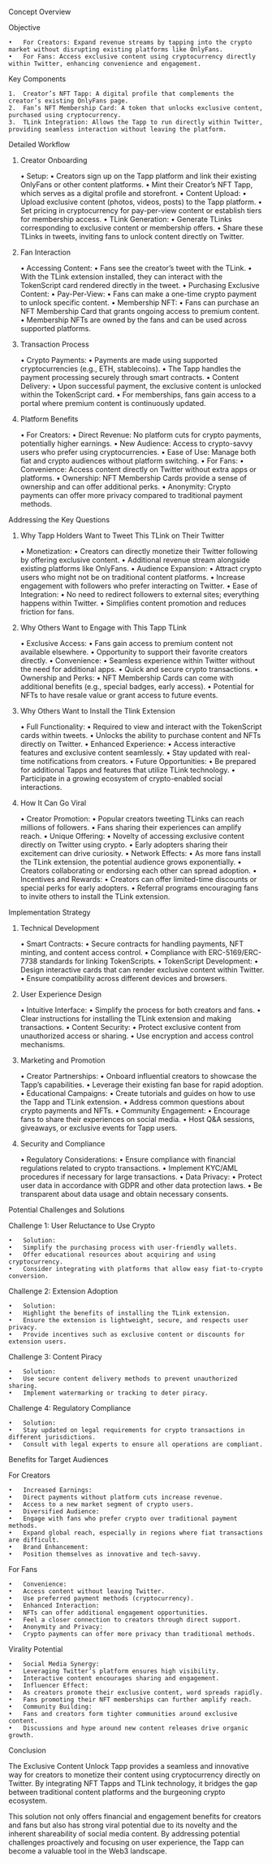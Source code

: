 Concept Overview

Objective

	•	For Creators: Expand revenue streams by tapping into the crypto market without disrupting existing platforms like OnlyFans.
	•	For Fans: Access exclusive content using cryptocurrency directly within Twitter, enhancing convenience and engagement.

Key Components

	1.	Creator’s NFT Tapp: A digital profile that complements the creator’s existing OnlyFans page.
	2.	Fan’s NFT Membership Card: A token that unlocks exclusive content, purchased using cryptocurrency.
	3.	TLink Integration: Allows the Tapp to run directly within Twitter, providing seamless interaction without leaving the platform.

Detailed Workflow

1. Creator Onboarding

	•	Setup:
	•	Creators sign up on the Tapp platform and link their existing OnlyFans or other content platforms.
	•	Mint their Creator’s NFT Tapp, which serves as a digital profile and storefront.
	•	Content Upload:
	•	Upload exclusive content (photos, videos, posts) to the Tapp platform.
	•	Set pricing in cryptocurrency for pay-per-view content or establish tiers for membership access.
	•	TLink Generation:
	•	Generate TLinks corresponding to exclusive content or membership offers.
	•	Share these TLinks in tweets, inviting fans to unlock content directly on Twitter.

2. Fan Interaction

	•	Accessing Content:
	•	Fans see the creator’s tweet with the TLink.
	•	With the TLink extension installed, they can interact with the TokenScript card rendered directly in the tweet.
	•	Purchasing Exclusive Content:
	•	Pay-Per-View:
	•	Fans can make a one-time crypto payment to unlock specific content.
	•	Membership NFT:
	•	Fans can purchase an NFT Membership Card that grants ongoing access to premium content.
	•	Membership NFTs are owned by the fans and can be used across supported platforms.

3. Transaction Process

	•	Crypto Payments:
	•	Payments are made using supported cryptocurrencies (e.g., ETH, stablecoins).
	•	The Tapp handles the payment processing securely through smart contracts.
	•	Content Delivery:
	•	Upon successful payment, the exclusive content is unlocked within the TokenScript card.
	•	For memberships, fans gain access to a portal where premium content is continuously updated.

4. Platform Benefits

	•	For Creators:
	•	Direct Revenue: No platform cuts for crypto payments, potentially higher earnings.
	•	New Audience: Access to crypto-savvy users who prefer using cryptocurrencies.
	•	Ease of Use: Manage both fiat and crypto audiences without platform switching.
	•	For Fans:
	•	Convenience: Access content directly on Twitter without extra apps or platforms.
	•	Ownership: NFT Membership Cards provide a sense of ownership and can offer additional perks.
	•	Anonymity: Crypto payments can offer more privacy compared to traditional payment methods.

Addressing the Key Questions

1. Why Tapp Holders Want to Tweet This TLink on Their Twitter

	•	Monetization:
	•	Creators can directly monetize their Twitter following by offering exclusive content.
	•	Additional revenue stream alongside existing platforms like OnlyFans.
	•	Audience Expansion:
	•	Attract crypto users who might not be on traditional content platforms.
	•	Increase engagement with followers who prefer interacting on Twitter.
	•	Ease of Integration:
	•	No need to redirect followers to external sites; everything happens within Twitter.
	•	Simplifies content promotion and reduces friction for fans.

2. Why Others Want to Engage with This Tapp TLink

	•	Exclusive Access:
	•	Fans gain access to premium content not available elsewhere.
	•	Opportunity to support their favorite creators directly.
	•	Convenience:
	•	Seamless experience within Twitter without the need for additional apps.
	•	Quick and secure crypto transactions.
	•	Ownership and Perks:
	•	NFT Membership Cards can come with additional benefits (e.g., special badges, early access).
	•	Potential for NFTs to have resale value or grant access to future events.

3. Why Others Want to Install the Tlink Extension

	•	Full Functionality:
	•	Required to view and interact with the TokenScript cards within tweets.
	•	Unlocks the ability to purchase content and NFTs directly on Twitter.
	•	Enhanced Experience:
	•	Access interactive features and exclusive content seamlessly.
	•	Stay updated with real-time notifications from creators.
	•	Future Opportunities:
	•	Be prepared for additional Tapps and features that utilize TLink technology.
	•	Participate in a growing ecosystem of crypto-enabled social interactions.

4. How It Can Go Viral

	•	Creator Promotion:
	•	Popular creators tweeting TLinks can reach millions of followers.
	•	Fans sharing their experiences can amplify reach.
	•	Unique Offering:
	•	Novelty of accessing exclusive content directly on Twitter using crypto.
	•	Early adopters sharing their excitement can drive curiosity.
	•	Network Effects:
	•	As more fans install the TLink extension, the potential audience grows exponentially.
	•	Creators collaborating or endorsing each other can spread adoption.
	•	Incentives and Rewards:
	•	Creators can offer limited-time discounts or special perks for early adopters.
	•	Referral programs encouraging fans to invite others to install the TLink extension.

Implementation Strategy

1. Technical Development

	•	Smart Contracts:
	•	Secure contracts for handling payments, NFT minting, and content access control.
	•	Compliance with ERC-5169/ERC-7738 standards for linking TokenScripts.
	•	TokenScript Development:
	•	Design interactive cards that can render exclusive content within Twitter.
	•	Ensure compatibility across different devices and browsers.

2. User Experience Design

	•	Intuitive Interface:
	•	Simplify the process for both creators and fans.
	•	Clear instructions for installing the TLink extension and making transactions.
	•	Content Security:
	•	Protect exclusive content from unauthorized access or sharing.
	•	Use encryption and access control mechanisms.

3. Marketing and Promotion

	•	Creator Partnerships:
	•	Onboard influential creators to showcase the Tapp’s capabilities.
	•	Leverage their existing fan base for rapid adoption.
	•	Educational Campaigns:
	•	Create tutorials and guides on how to use the Tapp and TLink extension.
	•	Address common questions about crypto payments and NFTs.
	•	Community Engagement:
	•	Encourage fans to share their experiences on social media.
	•	Host Q&A sessions, giveaways, or exclusive events for Tapp users.

4. Security and Compliance

	•	Regulatory Considerations:
	•	Ensure compliance with financial regulations related to crypto transactions.
	•	Implement KYC/AML procedures if necessary for large transactions.
	•	Data Privacy:
	•	Protect user data in accordance with GDPR and other data protection laws.
	•	Be transparent about data usage and obtain necessary consents.

Potential Challenges and Solutions

Challenge 1: User Reluctance to Use Crypto

	•	Solution:
	•	Simplify the purchasing process with user-friendly wallets.
	•	Offer educational resources about acquiring and using cryptocurrency.
	•	Consider integrating with platforms that allow easy fiat-to-crypto conversion.

Challenge 2: Extension Adoption

	•	Solution:
	•	Highlight the benefits of installing the TLink extension.
	•	Ensure the extension is lightweight, secure, and respects user privacy.
	•	Provide incentives such as exclusive content or discounts for extension users.

Challenge 3: Content Piracy

	•	Solution:
	•	Use secure content delivery methods to prevent unauthorized sharing.
	•	Implement watermarking or tracking to deter piracy.

Challenge 4: Regulatory Compliance

	•	Solution:
	•	Stay updated on legal requirements for crypto transactions in different jurisdictions.
	•	Consult with legal experts to ensure all operations are compliant.

Benefits for Target Audiences

For Creators

	•	Increased Earnings:
	•	Direct payments without platform cuts increase revenue.
	•	Access to a new market segment of crypto users.
	•	Diversified Audience:
	•	Engage with fans who prefer crypto over traditional payment methods.
	•	Expand global reach, especially in regions where fiat transactions are difficult.
	•	Brand Enhancement:
	•	Position themselves as innovative and tech-savvy.

For Fans

	•	Convenience:
	•	Access content without leaving Twitter.
	•	Use preferred payment methods (cryptocurrency).
	•	Enhanced Interaction:
	•	NFTs can offer additional engagement opportunities.
	•	Feel a closer connection to creators through direct support.
	•	Anonymity and Privacy:
	•	Crypto payments can offer more privacy than traditional methods.

Virality Potential

	•	Social Media Synergy:
	•	Leveraging Twitter’s platform ensures high visibility.
	•	Interactive content encourages sharing and engagement.
	•	Influencer Effect:
	•	As creators promote their exclusive content, word spreads rapidly.
	•	Fans promoting their NFT memberships can further amplify reach.
	•	Community Building:
	•	Fans and creators form tighter communities around exclusive content.
	•	Discussions and hype around new content releases drive organic growth.

Conclusion

The Exclusive Content Unlock Tapp provides a seamless and innovative way for creators to monetize their content using cryptocurrency directly on Twitter. By integrating NFT Tapps and TLink technology, it bridges the gap between traditional content platforms and the burgeoning crypto ecosystem.

This solution not only offers financial and engagement benefits for creators and fans but also has strong viral potential due to its novelty and the inherent shareability of social media content. By addressing potential challenges proactively and focusing on user experience, the Tapp can become a valuable tool in the Web3 landscape.
